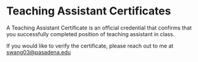 # Teaching Assistant Certificates

A Teaching Assistant Certificate is an official credential that confirms that you successfully completed position of teaching assistant in class.

If you would like to verify the certificate, please reach out to me at swang03@pasadena.edu
